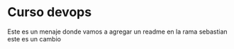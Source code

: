 
# Curso devops

Este es un menaje donde vamos a agregar un readme en la rama sebastian este es un cambio
